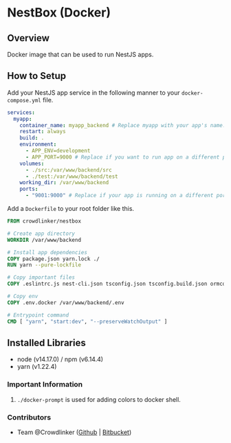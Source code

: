 # NestBox (Docker)

## Overview

Docker image that can be used to run NestJS apps.

## How to Setup

Add your NestJS app service in the following manner to your `docker-compose.yml` file.

```yaml
services:
  myapp:
    container_name: myapp_backend # Replace myapp with your app's name.
    restart: always
    build: .
    environment:
      - APP_ENV=development
      - APP_PORT=9000 # Replace if you want to run app on a different port
    volumes:
      - ./src:/var/www/backend/src
      - ./test:/var/www/backend/test
    working_dir: /var/www/backend
    ports:
      - "9001:9000" # Replace if your app is running on a different port
```

Add a `Dockerfile` to your root folder like this.

```dockerfile
FROM crowdlinker/nestbox

# Create app directory
WORKDIR /var/www/backend

# Install app dependencies
COPY package.json yarn.lock ./
RUN yarn --pure-lockfile

# Copy important files
COPY .eslintrc.js nest-cli.json tsconfig.json tsconfig.build.json ormconfig.ts ./

# Copy env
COPY .env.docker /var/www/backend/.env

# Entrypoint command
CMD [ "yarn", "start:dev", "--preserveWatchOutput" ]
```

## Installed Libraries

- node (v14.17.0) / npm (v6.14.4)
- yarn (v1.22.4)

### Important Information

1. `./docker-prompt` is used for adding colors to docker shell.

### Contributors

- Team @Crowdlinker ([Github](https://github.com/CrowdLinker) | [Bitbucket](https://bitbucket.org/crowdlinker/))
